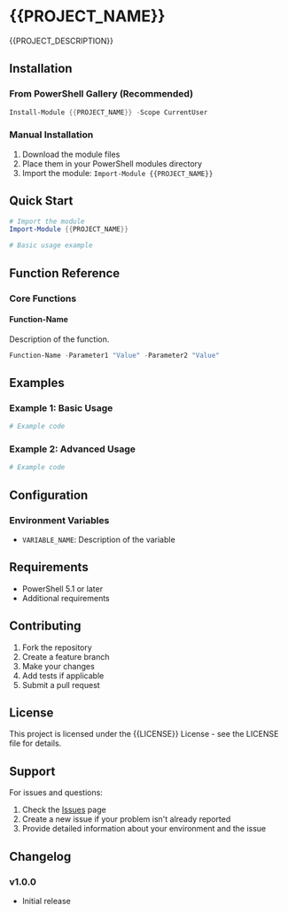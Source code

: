 # {{PROJECT_NAME}}

{{PROJECT_DESCRIPTION}}

## Installation

### From PowerShell Gallery (Recommended)

```powershell
Install-Module {{PROJECT_NAME}} -Scope CurrentUser
```

### Manual Installation

1. Download the module files
2. Place them in your PowerShell modules directory
3. Import the module: `Import-Module {{PROJECT_NAME}}`

## Quick Start

```powershell
# Import the module
Import-Module {{PROJECT_NAME}}

# Basic usage example
```

## Function Reference

### Core Functions

#### Function-Name

Description of the function.

```powershell
Function-Name -Parameter1 "Value" -Parameter2 "Value"
```

## Examples

### Example 1: Basic Usage

```powershell
# Example code
```

### Example 2: Advanced Usage

```powershell
# Example code
```

## Configuration

### Environment Variables

- `VARIABLE_NAME`: Description of the variable

## Requirements

- PowerShell 5.1 or later
- Additional requirements

## Contributing

1. Fork the repository
2. Create a feature branch
3. Make your changes
4. Add tests if applicable
5. Submit a pull request

## License

This project is licensed under the {{LICENSE}} License - see the LICENSE file for details.

## Support

For issues and questions:

1. Check the [Issues]({{REPO_URL}}/issues) page
2. Create a new issue if your problem isn't already reported
3. Provide detailed information about your environment and the issue

## Changelog

### v1.0.0

- Initial release

